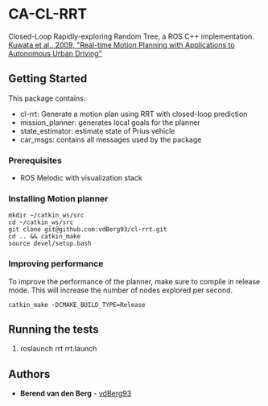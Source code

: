 # CA-CL-RRT
Closed-Loop Rapidly-exploring Random Tree, a ROS C++ implementation.
[Kuwata et al., 2009, "Real-time Motion Planning with Applications to Autonomous Urban Driving"](http://acl.mit.edu/papers/KuwataTCST09.pdf)


## Getting Started
This package contains:
* cl-rrt: Generate a motion plan using RRT with closed-loop prediction
* mission_planner: generates local goals for the planner
* state_estimator: estimate state of Prius vehicle
* car_msgs: contains all messages used by the package

### Prerequisites

* ROS Melodic with visualization stack

### Installing Motion planner

```
mkdir ~/catkin_ws/src
cd ~/catkin_ws/src
git clone git@github.com:vdBerg93/cl-rrt.git
cd .. && catkin_make
source devel/setup.bash
```
### Improving performance
To improve the performance of the planner, make sure to compile in release mode.
This will increase the number of nodes explored per second.
```
catkin_make -DCMAKE_BUILD_TYPE=Release
```

## Running the tests
1. roslaunch rrt rrt.launch


## Authors

* **Berend van den Berg** - [vdBerg93](https://github.com/vdBerg93)

